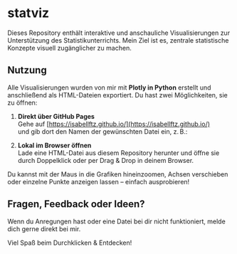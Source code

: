 # statviz

Dieses Repository enthält interaktive und anschauliche Visualisierungen zur Unterstützung des Statistikunterrichts. 
Mein Ziel ist es, zentrale statistische Konzepte visuell zugänglicher zu machen. 

## Nutzung
Alle Visualisierungen wurden von mir mit **Plotly in Python** erstellt und anschließend als HTML-Dateien exportiert.
Du hast zwei Möglichkeiten, sie zu öffnen:

1. **Direkt über GitHub Pages**  
   Gehe auf [https://isabellftz.github.io/](https://isabellftz.github.io/)  
   und gib dort den Namen der gewünschten Datei ein, z. B.:

2. **Lokal im Browser öffnen**  
Lade eine HTML-Datei aus diesem Repository herunter und öffne sie durch Doppelklick oder per Drag & Drop in deinem Browser.

Du kannst mit der Maus in die Grafiken hineinzoomen, Achsen verschieben oder einzelne Punkte anzeigen lassen – einfach ausprobieren!

## Fragen, Feedback oder Ideen?
Wenn du Anregungen hast oder eine Datei bei dir nicht funktioniert, melde dich gerne direkt bei mir. 


Viel Spaß beim Durchklicken & Entdecken!

